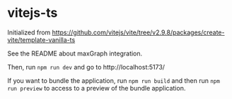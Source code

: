 # vitejs-ts

Initialized from https://github.com/vitejs/vite/tree/v2.9.8/packages/create-vite/template-vanilla-ts

<!-- not working for now, no package available on npmjs
From the project root, run `npm install`.
-->

See the README about maxGraph integration.

Then, run `npm run dev` and go to http://localhost:5173/

If you want to bundle the application, run `npm run build` and then run `npm run preview` to access to a preview of the
bundle application.
